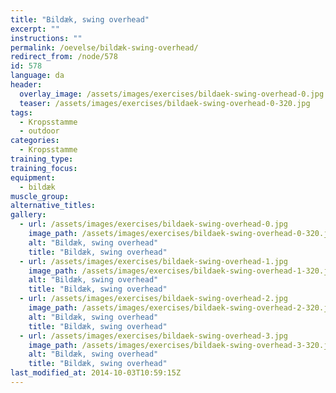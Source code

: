```yaml
---
title: "Bildæk, swing overhead"
excerpt: ""
instructions: ""
permalink: /oevelse/bildæk-swing-overhead/
redirect_from: /node/578
id: 578
language: da
header:
  overlay_image: /assets/images/exercises/bildaek-swing-overhead-0.jpg
  teaser: /assets/images/exercises/bildaek-swing-overhead-0-320.jpg
tags:
  - Kropsstamme
  - outdoor
categories:
  - Kropsstamme
training_type: 
training_focus: 
equipment:
  - bildæk
muscle_group:
alternative_titles:
gallery:
  - url: /assets/images/exercises/bildaek-swing-overhead-0.jpg
    image_path: /assets/images/exercises/bildaek-swing-overhead-0-320.jpg
    alt: "Bildæk, swing overhead"
    title: "Bildæk, swing overhead"
  - url: /assets/images/exercises/bildaek-swing-overhead-1.jpg
    image_path: /assets/images/exercises/bildaek-swing-overhead-1-320.jpg
    alt: "Bildæk, swing overhead"
    title: "Bildæk, swing overhead"
  - url: /assets/images/exercises/bildaek-swing-overhead-2.jpg
    image_path: /assets/images/exercises/bildaek-swing-overhead-2-320.jpg
    alt: "Bildæk, swing overhead"
    title: "Bildæk, swing overhead"
  - url: /assets/images/exercises/bildaek-swing-overhead-3.jpg
    image_path: /assets/images/exercises/bildaek-swing-overhead-3-320.jpg
    alt: "Bildæk, swing overhead"
    title: "Bildæk, swing overhead"
last_modified_at: 2014-10-03T10:59:15Z
---
```



